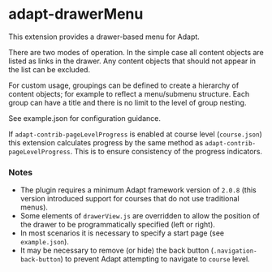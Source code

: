 # adapt-drawerMenu

This extension provides a drawer-based menu for Adapt.

There are two modes of operation. In the simple case all content objects are listed as links in the drawer. Any content objects that should not appear in the list can be excluded.

For custom usage, groupings can be defined to create a hierarchy of content objects; for example to reflect a menu/submenu structure. Each group can have a title and there is no limit to the level of group nesting.

See example.json for configuration guidance.

If `adapt-contrib-pageLevelProgress` is enabled at course level (`course.json`) this extension calculates progress by the same method as `adapt-contrib-pageLevelProgress`. This is to ensure consistency of the progress indicators.

### Notes

- The plugin requires a minimum Adapt framework version of `2.0.8` (this version introduced support for courses that do not use traditional menus).
- Some elements of `drawerView.js` are overridden to allow the position of the drawer to be programmatically specified (left or right).
- In most scenarios it is necessary to specify a start page (see `example.json`).
- It may be necessary to remove (or hide) the back button (`.navigation-back-button`) to prevent Adapt attempting to navigate to `course` level.
